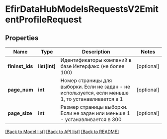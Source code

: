 # EfirDataHubModelsRequestsV2EmitentProfileRequest

## Properties
Name | Type | Description | Notes
------------ | ------------- | ------------- | -------------
**fininst_ids** | **list[int]** | Идентификаторы компаний в базе Интерфакс (не более 100) | [optional] 
**page_num** | **int** | Номер страницы для выборки. Если не задан - не используется, если  меньше 1, то устанавливается в 1 | [optional] 
**page_size** | **int** | Размер страницы выборки. Если не задан или меньше 1 - устанавливается в 300 | [optional] 

[[Back to Model list]](../README.md#documentation-for-models) [[Back to API list]](../README.md#documentation-for-api-endpoints) [[Back to README]](../README.md)

